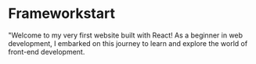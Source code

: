 # Frameworkstart
"Welcome to my very first website built with React! As a beginner in web development, I embarked on this journey to learn and explore the world of front-end development. 
